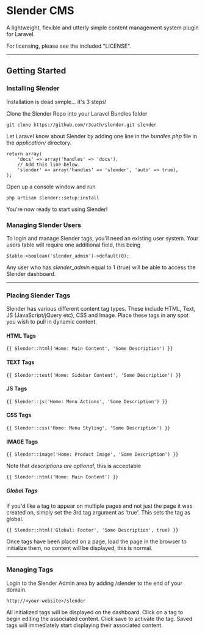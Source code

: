 # Slender CMS

A lightweight, flexible and utterly simple content management system plugin for Laravel.

For licensing, please see the included "LICENSE".

***

## Getting Started

### Installing Slender

Installation is dead simple... it's 3 steps!

Clone the Slender Repo into your Laravel Bundles folder

    git clone https://github.com/r3oath/slender.git slender

Let Laravel know about Slender by adding one line in the *bundles.php* file in the *application/* directory.

    return array(
        'docs' => array('handles' => 'docs'),
        // Add this line below.
        'slender' => array('handles' => 'slender', 'auto' => true),
    );

Open up a console window and run

    php artisan slender::setup:install

You're now ready to start using Slender!

### Managing Slender Users

To login and manage Slender tags, you'll need an existing user system. Your users table will require one additional field, this being

    $table->boolean('slender_admin')->default(0);

Any user who has *slender_admin* equal to 1 (true) will be able to access the Slender dashboard.

***

### Placing Slender Tags

Slender has various different content tag types. These include HTML, Text, JS (JavaScript/jQuery etc), CSS and Image. Place these tags in any spot you wish to pull in dynamic content.
    
#### HTML Tags

    {{ Slender::html('Home: Main Content', 'Some Description') }}

#### TEXT Tags

    {{ Slender::text('Home: Sidebar Content', 'Some Description') }}

#### JS Tags

    {{ Slender::js('Home: Menu Actions', 'Some Description') }}

#### CSS Tags

    {{ Slender::css('Home: Menu Styling', 'Some Description') }}

#### IMAGE Tags

    {{ Slender::image('Home: Product Image', 'Some Description') }}

Note that *descriptions are optional*, this is acceptable

    {{ Slender::html('Home: Main Content') }}

##### Global Tags

If you'd like a tag to appear on multiple pages and not just the page it was created on, simply set the 3rd tag argument as 'true'. This sets the tag as global.

    {{ Slender::html('Global: Footer', 'Some Description', true) }}

Once tags have been placed on a page, load the page in the browser to initialize them, no content will be displayed, this is normal.

***

### Managing Tags

Login to the Slender Admin area by adding /slender to the end of your domain.
    
    http://<your-website>/slender

All initialized tags will be displayed on the dashboard. Click on a tag to begin editing the associated content. Click save to activate the tag. Saved tags will immediately start displaying their associated content.